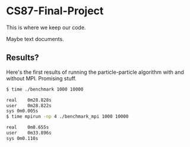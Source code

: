 # CS87-Final-Project


This is where we keep our code. 

Maybe text documents.

## Results?
Here's the first results of running the particle-particle algorithm with and
without MPI. Promising stuff.

``` sh
$ time ./benchmark 1000 10000

real	0m28.828s
user	0m28.822s
sys	0m0.005s
$ time mpirun -np 4 ./benchmark_mpi 1000 10000

real	0m8.655s
user	0m33.896s
sys	0m0.110s
```
